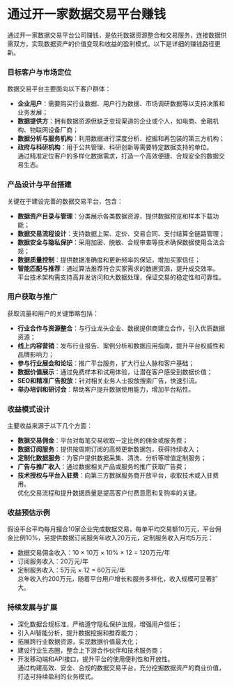 # 通过开一家数据交易平台赚钱
通过开一家数据交易平台公司赚钱，是依托数据资源整合和交易服务，连接数据供需双方，实现数据资产的价值变现和收益的盈利模式。以下是详细的赚钱路径更新。

### 目标客户与市场定位  
数据交易平台主要面向以下客户群体：  
* **企业用户**：需要购买行业数据、用户行为数据、市场调研数据等以支持决策和业务发展；  
* **数据提供方**：拥有数据资源但缺乏变现渠道的企业或个人，如电商、金融机构、物联网设备厂商；  
* **数据分析与服务机构**：利用数据进行深度分析、挖掘和再包装的第三方机构；  
* **政府与科研机构**：用于公共管理、科研创新等需要特定数据支持的单位。  
通过精准定位客户的多样化数据需求，打造一个高效便捷、合规安全的数据交易生态。

### 产品设计与平台搭建  
关键在于建设完善的数据交易平台，包含：  
* **数据资产目录与管理**：分类展示各类数据资源，提供数据预览和样本下载功能；  
* **数据交易流程设计**：支持数据上架、定价、交易合同、支付结算全链路管理；  
* **数据安全与隐私保护**：采用加密、脱敏、合规审查等技术确保数据使用合法合规；  
* **数据质量控制**：提供数据准确度和更新频率的保证，增加买家信任；  
* **智能匹配与推荐**：通过算法推荐符合买家需求的数据资源，提升成交效率。  
平台技术架构需支持高并发访问和大数据处理，保证交易的稳定性和可靠性。

### 用户获取与推广  
获取流量和用户的关键策略包括：  
* **行业合作与资源整合**：与行业龙头企业、数据提供商建立合作，引入优质数据资源；  
* **线上内容营销**：发布行业报告、案例分析和数据应用指南，提升平台权威性和品牌影响力；  
* **参与行业展会和论坛**：推广平台服务，扩大行业人脉和客户基础；  
* **数据价值展示**：通过免费样本和试用体验，让潜在客户感受到数据价值；  
* **SEO和精准广告投放**：针对相关业务人士投放搜索广告，快速引流。  
* **举办培训和研讨会**：帮助客户提升数据使用能力，增加平台粘性。

### 收益模式设计  
主要收益来源于以下几个方面：  
* **数据交易佣金**：平台对每笔交易收取一定比例的佣金或服务费；  
* **数据订阅服务**：提供按周期订阅的高频更新数据包，获得持续收入；  
* **定制化数据服务**：为客户提供数据采集、清洗、分析等增值定制服务；  
* **广告与推广收入**：通过数据相关产品或服务的推广获取广告费；  
* **技术授权与平台入驻费**：向第三方数据服务商开放平台，收取技术或入驻费用。  
优化交易流程和提升数据质量是提高客户付费意愿和复购率的关键。

### 收益预估示例  
假设平台平均每月撮合10家企业完成数据交易，每单平均交易额10万元，平台佣金比例10%，另提供数据订阅服务年收入20万元，定制服务收入月均5万元：  
* 数据交易佣金收入：10 × 10万 × 10% × 12 = 120万元/年  
* 订阅服务收入：20万元/年  
* 定制服务收入：5万元 × 12 = 60万元/年  
总年收入约200万元，随着平台用户增长和服务多样化，收入规模可显著扩大。

### 持续发展与扩展  
* 深化数据合规标准，严格遵守隐私保护法规，增强用户信任；  
* 引入AI智能分析，提升数据挖掘和推荐能力；  
* 拓展跨行业数据资源，实现数据价值最大化；  
* 建设行业生态圈，整合上下游合作伙伴和技术服务商；  
* 开发移动端和API接口，提升平台的使用便利性和开放性。  
通过构建高效、安全、合规的数据交易平台，充分挖掘数据资产的商业价值，打造可持续盈利的业务模式。